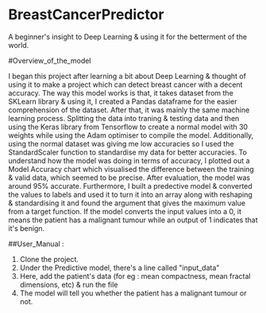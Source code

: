 # BreastCancerPredictor
A beginner's insight to Deep Learning &amp; using it for the betterment of the world. 

#Overview_of_the_model 

I began this project after learning a bit about Deep Learning & thought of using it to make a project which can detect breast cancer with a decent accuracy. 
The way this model works is that, it takes dataset from the SKLearn library & using it, I created a Pandas dataframe for the easier comprehension of the dataset. After that, it was mainly the same 
machine learning process. Splitting the data into traning & testing data and then using the Keras library from Tensorflow to create a normal model with 30 weights while using the Adam optimiser to compile the model. Additionally, using the normal dataset was giving me low accuracies so I used the StandardScaler function to standardise my data for better accuracies.  To understand how the model was doing in terms of accuracy, I plotted out a Model Accuracy chart which visualised the difference between the training & valid data, which seemed to be precise. After evaluation, the model was around 95% accurate. Furthermore, I built a predective model & converted the values to labels and used it to turn it into an array along with reshaping & standardising it and found the argument that gives the maximum value from a target function. If the model converts the input values into a 0, it means the patient has a malignant tumour while an output of 1 indicates that it's benign.

##User_Manual :

 1. Clone the project.
 2. Under the Predictive model, there's a line called "input_data"
 3. Here, add the patient's data (for eg : mean compactness, mean fractal dimensions, etc) & run the file
 4. The model will tell you whether the patient has a malignant tumour or not.
